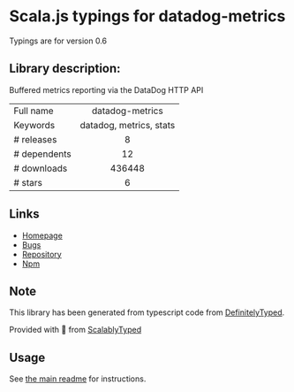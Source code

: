 
# Scala.js typings for datadog-metrics

Typings are for version 0.6

## Library description:
Buffered metrics reporting via the DataDog HTTP API

|                    |                 |
| ------------------ | :-------------: |
| Full name          | datadog-metrics |
| Keywords           | datadog, metrics, stats |
| # releases         | 8 |
| # dependents       | 12 |
| # downloads        | 436448 |
| # stars            | 6 |

## Links
- [Homepage](https://github.com/dbader/node-datadog-metrics#readme)
- [Bugs](https://github.com/dbader/node-datadog-metrics/issues)
- [Repository](https://github.com/dbader/node-datadog-metrics)
- [Npm](https://www.npmjs.com/package/datadog-metrics)
    


## Note
This library has been generated from typescript code from [DefinitelyTyped](https://definitelytyped.org).

Provided with :purple_heart: from [ScalablyTyped](https://github.com/oyvindberg/ScalablyTyped)

## Usage
See [the main readme](../../readme.md) for instructions.


